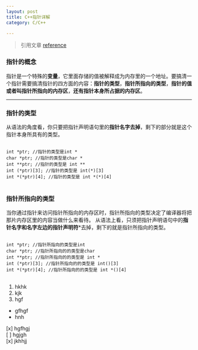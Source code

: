 ```yaml
---
layout: post
title: C++指针详解
category: C/C++

---
```


> 引用文章 [reference](http://www.cnblogs.com/ggjucheng/archive/2011/12/13/2286391.html)

### 指针的概念
指针是一个特殊的**变量**，它里面存储的值被解释成为内存里的一个地址。要搞清一个指针需要搞清指针的四方面的内容：**指针的类型**，**指针所指向的类型**，**指针的值或者叫指针所指向的内存区**，**还有指针本身所占据的内存区**。 


***  

### 指针的类型
从语法的角度看，你只要把指针声明语句里的**指针名字去掉**，剩下的部分就是这个指针本身所具有的类型。
<pre>
<code>
int *ptr; //指针的类型是int *  
char *ptr; //指针的类型是char *  
int **ptr; //指针的类型是 int **  
int (*ptr)[3]; //指针的类型是 int(*)[3]  
int *(*ptr)[4]; //指针的类型是 int *(*)[4]
</code>
</pre>

### 指针所指向的类型
当你通过指针来访问指针所指向的内存区时，指针所指向的类型决定了编译器将把那片内存区里的内容当做什么来看待。
从语法上看，只须把指针声明语句中的**指针名字和名字左边的指针声明符***去掉，剩下的就是指针所指向的类型。
<pre>
<code>
int *ptr; //指针所指向的类型是int  
char *ptr; //指针所指向的的类型是char  
int **ptr; //指针所指向的的类型是 int *  
int (*ptr)[3]; //指针所指向的的类型是 int()[3]  
int *(*ptr)[4]; //指针所指向的的类型是 int *()[4]
</code>
</pre>

1. hkhk  
2. kjk  
3. hgf  
 
* gfhgf  
* hnh  

[x] hgfhgj  
[ ] hgjgh  
[x]  jkhhjj